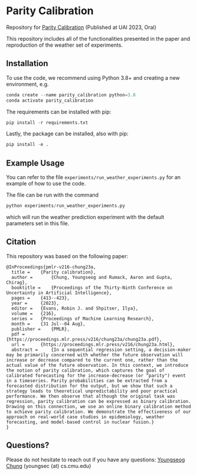 # Parity Calibration

Repository for [Parity Calibration](https://proceedings.mlr.press/v216/chung23a.html) (Published at UAI 2023, Oral)

This repository includes all of the functionalities presented in the paper and reproduction of the weather set of experiments.

## Installation
To use the code, we recommend using Python 3.8+ and creating a new environment, e.g.
```python
conda create --name parity_calibration python=3.8
conda activate parity_calibration
```

The requirements can be installed with pip:
```python
pip install -r requirements.txt
```

Lastly, the package can be installed, also with pip:
```python
pip install -e .
```

## Example Usage
You can refer to the file `experiments/run_weather_experiments.py` for an example of how to use the code.

The file can be run with the command
```python
python experiments/run_weather_experiments.py
```
which will run the weather prediction experiment with the default parameters set in this file.

## Citation
This repository was based on the following paper:
```
@InProceedings{pmlr-v216-chung23a,
  title = 	 {Parity calibration},
  author =       {Chung, Youngseog and Rumack, Aaron and Gupta, Chirag},
  booktitle = 	 {Proceedings of the Thirty-Ninth Conference on Uncertainty in Artificial Intelligence},
  pages = 	 {413--423},
  year = 	 {2023},
  editor = 	 {Evans, Robin J. and Shpitser, Ilya},
  volume = 	 {216},
  series = 	 {Proceedings of Machine Learning Research},
  month = 	 {31 Jul--04 Aug},
  publisher =    {PMLR},
  pdf = 	 {https://proceedings.mlr.press/v216/chung23a/chung23a.pdf},
  url = 	 {https://proceedings.mlr.press/v216/chung23a.html},
  abstract = 	 {In a sequential regression setting, a decision-maker may be primarily concerned with whether the future observation will increase or decrease compared to the current one, rather than the actual value of the future observation. In this context, we introduce the notion of parity calibration, which captures the goal of calibrated forecasting for the increase-decrease (or “parity") event in a timeseries. Parity probabilities can be extracted from a forecasted distribution for the output, but we show that such a strategy leads to theoretical unpredictability and poor practical performance. We then observe that although the original task was regression, parity calibration can be expressed as binary calibration. Drawing on this connection, we use an online binary calibration method to achieve parity calibration. We demonstrate the effectiveness of our approach on real-world case studies in epidemiology, weather forecasting, and model-based control in nuclear fusion.}
}
```

## Questions?
Please do not hesitate to reach out if you have any questions: [Youngseog Chung](https://github.com/YoungseogChung) (youngsec (at) cs.cmu.edu)


